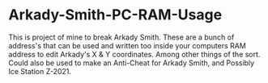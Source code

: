 # Arkady-Smith-PC-RAM-Usage
This is project of mine to break Arkady Smith. These are a bunch of address's that can be used and written too inside your computers RAM address to edit Arkady's X &amp; Y coordinates. Among other things of the sort. Could also be used to make an Anti-Cheat for Arkady Smith, and Possibly Ice Station Z-2021.
